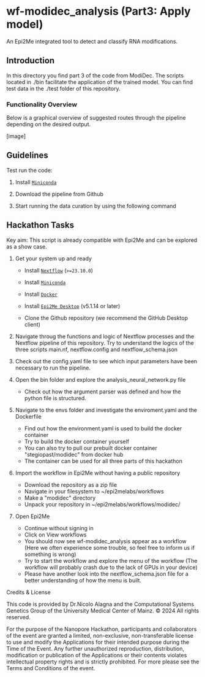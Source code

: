 # wf-modidec_analysis (Part3: Apply model)
An Epi2Me integrated tool to detect and classify RNA modifications. 


## Introduction
In this directory you find part 3 of the code from ModiDec. The scripts located in ./bin facilitate the application of the trained model. You can find test data in the ./test folder of this repository.


### Functionality Overview
Below is a graphical overview of suggested routes through the pipeline depending on the desired output.

[image]

## Guidelines
Test run the code:

1. Install [`Miniconda`](https://conda.io/miniconda.html)

2. Download the pipeline from Github

3. Start running the data curation by using the following command 


## Hackathon Tasks
Key aim: This script is already compatible with Epi2Me and can be explored as a show case. 

1. Get your system up and ready
    - Install [`Nextflow`](https://www.nextflow.io/docs/latest/getstarted.html#installation) (`>=23.10.0`)
    - Install [`Miniconda`](https://conda.io/miniconda.html)

    - Install [`Docker`](https://conda.io/miniconda.html)

    - Install [`Epi2Me Desktop`](https://labs.epi2me.io) (v5.1.14 or later)

    - Clone the Github repository (we recommend the GitHub Desktop client)


2. Navigate throug the functions and logic of Nextflow processes and the Nextflow pipeline of this repository. Try to understand the logics of the three scripts main.nf, nextflow.config and nextflow_schema.json
    
3. Check out the config.yaml file to see which input parameters have been necessary to run the pipeline.

4. Open the bin folder and explore the analysis_neural_network.py file
   -  Check out how the argument parser was defined and how the python file is structured.

5. Navigate to the envs folder and investigate the enviroment.yaml and the Dockerfile
   -  Find out how the environment.yaml is used to build the docker container
   -  Try to build the docker container yourself
   -  You can also try to pull our prebuilt docker container "stegiopast/modidec" from docker hub
   -  The container can be used for all three parts of this hackathon

6. Import the workflow in Epi2Me without having a public repository
   -  Download the repository as a zip file
   -  Navigate in your filesystem to ~/epi2melabs/workflows
   -  Make a "modidec" directory
   -  Unpack your repository in ~/epi2melabs/workflows/modidec/

7. Open Epi2Me
   -  Continue without signing in
   -  Click on View workflows
   -  You should now see wf-modidec_analysis appear as a workflow (Here we often experience some trouble, so feel free to inform us if something is wrong)
   -  Try to start the workflow and explore the menu of the workflow (The workflow will probably crash due to the lack of GPUs in your device) 
   -  Please have another look into the nextflow_schema.json file for a better understanding of how the menu is built.


Credits & License

This code is provided by Dr.Nicolo Alagna and the Computational Systems Genetics Group of the University Medical Center of Mainz. © 2024 All rights reserved.

For the purpose of the Nanopore Hackathon, participants and collaborators of the event are granted a limited, non-exclusive, non-transferable license to use and modify the Applications for their intended purpose during the Time of the Event. Any further unauthorized reproduction, distribution, modification or publication of the Applications or their contents violates intellectual property rights and is strictly prohibited. For more please see the Terms and Conditions of the event.



